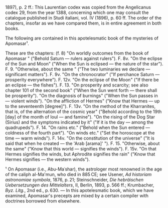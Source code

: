 1897), p. 2 ff.: This Laurentian codex was copied from the Angelicanus codex 29, from the year 1388, concerning which one may consult the catalogue published in Studi italiani, vol. IV (1896), p. 60 ff. The order of the chapters, insofar as we have compared them, is in entire agreement in both books.

The following are contained in this apotelesmatic book of the mysteries of Apomasar¹.

These are the chapters:
(f. 8) "On worldly outcomes from the book of Apomasar <sic>" ("Behold Saturn — rulers against rulers").
F. 8v. "On the eclipse of the Sun and Moon" ("When the Sun is eclipsed — the nature of the star").
F. 9. "Otherwise, about the same <sic>" ("The two luminaries we declare — significant matters").
F. 9v. "On the chronocrator" ("If perchance Saturn — prosperity everywhere").
F. 12v. "On the eclipse of the Moon" ("If there be an eclipse — the fishes").
F. 13. "On prosperity and scarcity; see also chapter 101 of the second book" ("When the Sun went forth — there shall be prosperity").
"On the diagnosis of burnings" ("When the Sun passes in — violent winds").
"On the affliction of Hermes" ("Know that Hermes — up to the seventeenth [degree]").
F. 13v. "On the method of the Kharranites, that is, of the alternation of the cosmic year" ("Behold according to the 19th [day] of the month of Ioul — and famine").
"On the rising of the Dog Star (Sirius) and the symptoms indicated by it" ("If it is the day — among the quadrupeds").
F. 14. "On rains etc." ("Behold when the Sun entered — coldness of the fourth part").
"On winds etc." ("Set the horoscope at the time — warm winds").
F. 14v. "On the constitution of the universe" ("It is said that when he created — the 'Arab [arama]' <sic>").
F. 15. "Otherwise, about the same" ("Know that this world — signifies the winds").
F. 15v. "On that Hermes signifies the winds, but Aphrodite signifies the rain" ("Know that Hermes signifies — the western winds").

¹ On Apomasar (i.e., Abu-Maʿshar), the astrologer most renowned in the age of the caliph al-Ma'mun, who died in 885 CE; see Usener, *Ad historiam astronomiae symbola*, 1876, p. 21; Steinschneider, *Die hebräischen Uebersetzungen des Mittelalters*, II, Berlin, 1893, p. 566 ff.; Krumbacher, *Byz. Litg.*, 2nd ed., p. 630. — In this apotelesmatic book, which we have examined, Apomasar's precepts are mixed by a certain compiler with doctrines borrowed from elsewhere.